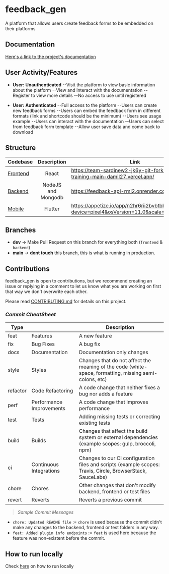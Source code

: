 # feedback_gen

A platform that allows users create feedback forms to be embedded on their platforms

## Documentation

[Here's a link to the project's documentation](https://docs.google.com/document/d/16v9-9yiHbDgjZexHZVtjPUX1Mb5z1VwXgYCpEWUaYdY/edit)

## User Activity/Features

- **User: Unauthenticated**
  --Visit the platform to view basic information about the platform
  --View and Interact with the documentation
  --Register to view more details
  --No access to use until registered

- **User: Authenticated**
  --Full access to the platform
  --Users can create new feedback forms
  --Users can embed the feedback form in different formats (link and shortcode should be the minimum)
  --Users see usage example
  --Users can interact with the documentation
  --Users can select from feedback form template
  --Allow user save data and come back to download

## Structure

| Codebase             |    Description     | Link                                                                                     |
| :------------------- | :----------------: | ---------------------------------------------------------------------------------------- |
| [Frontend](frontend) |       React        | https://team-sardinew2-jk6y-git-fork-zuri-training-main-damil27.vercel.app/              |
| [Backend](backend)   | NodeJS and Mongodb | https://feedback-api-rmi2.onrender.com/user/                                                  |
| [Mobile](backend)    |      Flutter       | https://appetize.io/app/n2hr6rii2bvbtbkys6ngcedgle?device=pixel4&osVersion=11.0&scale=75 |

## Branches

- **dev** -> Make Pull Request on this branch for everything both (`frontend` & `backend`)
- **main** -> **dont touch** this branch, this is what is running in production.

## Contributions

feedback_gen is open to contributions, but we recommend creating an issue or replying in a comment to let us know what you are working on first that way we don't overwrite each other.

Please read [CONTRIBUTING.md](https://github.com/zuri-training/Team-Sardinew2/blob/main/CONTRIBUTING.md) for details on this project.

### _Commit CheatSheet_

| Type     |                          | Description                                                                                                 |
| -------- | ------------------------ | ----------------------------------------------------------------------------------------------------------- |
| feat     | Features                 | A new feature                                                                                               |
| fix      | Bug Fixes                | A bug fix                                                                                                   |
| docs     | Documentation            | Documentation only changes                                                                                  |
| style    | Styles                   | Changes that do not affect the meaning of the code (white-space, formatting, missing semi-colons, etc)      |
| refactor | Code Refactoring         | A code change that neither fixes a bug nor adds a feature                                                   |
| perf     | Performance Improvements | A code change that improves performance                                                                     |
| test     | Tests                    | Adding missing tests or correcting existing tests                                                           |
| build    | Builds                   | Changes that affect the build system or external dependencies (example scopes: gulp, broccoli, npm)         |
| ci       | Continuous Integrations  | Changes to our CI configuration files and scripts (example scopes: Travis, Circle, BrowserStack, SauceLabs) |
| chore    | Chores                   | Other changes that don't modify backend, frontend or test files                                             |
| revert   | Reverts                  | Reverts a previous commit                                                                                   |

> _Sample Commit Messages_

- `chore: Updated README file` := `chore` is used because the commit didn't make any changes to the backend, frontend or test folders in any way.
- `feat: Added plugin info endpoints` := `feat` is used here because the feature was non-existent before the commit.

## How to run locally

Check <a href="https://github.com/zuri-training/Team-Sardinew2/blob/main/CONTRIBUTING.md#">here</a> on how to run locally</a>
